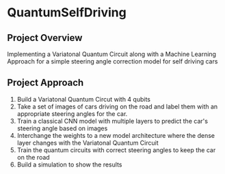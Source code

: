 # QuantumSelfDriving

## Project Overview
Implementing a Variatonal Quantum Circuit along with a Machine Learning Approach for a simple steering angle correction model for self driving cars

## Project Approach
1. Build a Variatonal Quantum Circut with 4 qubits
2. Take a set of images of cars driving on the road and label them with an appropriate steering angles for the car.
3. Train a classical CNN model with multiple layers to predict the car's steering angle based on images
4. Interchange the weights to a new model architecture where the dense layer changes with the Variatonal Quantum Circuit
5. Train the quantum circuits with correct steering angles to keep the car on the road
6. Build a simulation to show the results

